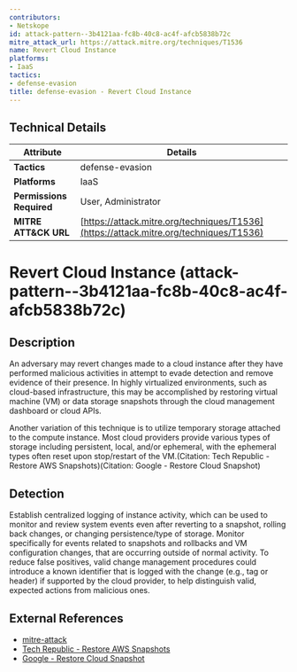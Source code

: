 ```yaml
---
contributors:
- Netskope
id: attack-pattern--3b4121aa-fc8b-40c8-ac4f-afcb5838b72c
mitre_attack_url: https://attack.mitre.org/techniques/T1536
name: Revert Cloud Instance
platforms:
- IaaS
tactics:
- defense-evasion
title: defense-evasion - Revert Cloud Instance
---
```


## Technical Details

| Attribute | Details |
|-----------|----------|
| **Tactics** | defense-evasion |
| **Platforms** | IaaS |
| **Permissions Required** | User, Administrator |
| **MITRE ATT&CK URL** | [https://attack.mitre.org/techniques/T1536](https://attack.mitre.org/techniques/T1536) |

# Revert Cloud Instance (attack-pattern--3b4121aa-fc8b-40c8-ac4f-afcb5838b72c)

## Description
An adversary may revert changes made to a cloud instance after they have performed malicious activities in attempt to evade detection and remove evidence of their presence. In highly virtualized environments, such as cloud-based infrastructure, this may be accomplished by restoring virtual machine (VM) or data storage snapshots through the cloud management dashboard or cloud APIs.

Another variation of this technique is to utilize temporary storage attached to the compute instance. Most cloud providers provide various types of storage including persistent, local, and/or ephemeral, with the ephemeral types often reset upon stop/restart of the VM.(Citation: Tech Republic - Restore AWS Snapshots)(Citation: Google - Restore Cloud Snapshot)

## Detection
Establish centralized logging of instance activity, which can be used to monitor and review system events even after reverting to a snapshot, rolling back changes, or changing persistence/type of storage. Monitor specifically for events related to snapshots and rollbacks and VM configuration changes, that are occurring outside of normal activity. To reduce false positives, valid change management procedures could introduce a known identifier that is logged with the change (e.g., tag or header) if supported by the cloud provider, to help distinguish valid, expected actions from malicious ones.

## External References
- [mitre-attack](https://attack.mitre.org/techniques/T1536)
- [Tech Republic - Restore AWS Snapshots](https://www.techrepublic.com/blog/the-enterprise-cloud/backing-up-and-restoring-snapshots-on-amazon-ec2-machines/)
- [Google - Restore Cloud Snapshot](https://cloud.google.com/compute/docs/disks/restore-and-delete-snapshots)

